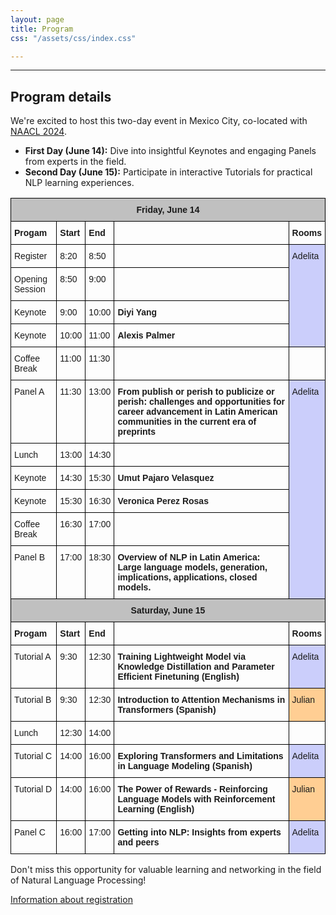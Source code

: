 ```yaml
---
layout: page
title: Program
css: "/assets/css/index.css"

---
```


<!-- <div class="list-filters">
  <a href="/escuelaverano2024/" class="list-filter">Home</a>
  <a href="/escuelaverano2024/speakers/" class="list-filter filter-selected">Speakers</a>
  <a href="/escuelaverano2024/program/" class="list-filter">Program</a>
  <a href="/escuelaverano2024/about/" class="list-filter">About</a>
</div> --> 
<!-- Commented above because it repeats the same function as the website navigation bar -->

---
## Program details

We're excited to host this two-day event in Mexico City, co-located with [NAACL 2024](https://2024.naacl.org/). 

- **First Day (June 14):** Dive into insightful Keynotes and engaging Panels from experts in the field.
- **Second Day (June 15):** Participate in interactive Tutorials for practical NLP learning experiences.

<style type="text/css">
.tg  {border-collapse:collapse;border-spacing:0;}
.tg td{border-color:black;border-style:solid;border-width:1px;font-family:Arial, sans-serif;font-size:14px;
  overflow:hidden;padding:10px 5px;word-break:normal;}
.tg th{border-color:black;border-style:solid;border-width:1px;font-family:Arial, sans-serif;font-size:14px;
  font-weight:normal;overflow:hidden;padding:10px 5px;word-break:normal;}
.tg .tg-1wig{font-weight:bold;text-align:left;vertical-align:top}
.tg .tg-i49k{background-color:#ffce93;text-align:left;vertical-align:top}
.tg .tg-ikmv{background-color:#cbcefb;text-align:left;vertical-align:top}
.tg .tg-6qw1{background-color:#c0c0c0;text-align:center;vertical-align:top}
.tg .tg-0lax{text-align:left;vertical-align:top}
</style>
<table class="tg">
<thead>
  <tr>
    <th class="tg-6qw1" colspan="5"><span style="font-weight:bold">Friday, June 14</span></th>
  </tr>
</thead>
<tbody>
  <tr>
    <td class="tg-0lax"><span style="font-weight:bold">Progam</span></td>
    <td class="tg-0lax"><span style="font-weight:bold">Start</span></td>
    <td class="tg-0lax"><span style="font-weight:bold">End</span></td>
    <td class="tg-0lax"></td>
    <td class="tg-0lax"><span style="font-weight:bold">Rooms</span></td>
  </tr>
  <tr>
    <td class="tg-0lax">Register</td>
    <td class="tg-0lax">8:20</td>
    <td class="tg-0lax">8:50</td>
    <td class="tg-1wig"></td>
    <td class="tg-ikmv" rowspan="4">Adelita</td>
  </tr>
  <tr>
    <td class="tg-0lax"><span style="color:#1F1F1F">Opening Session</span></td>
    <td class="tg-0lax">8:50</td>
    <td class="tg-0lax">9:00</td>
    <td class="tg-1wig"></td>
  </tr>
  <tr>
    <td class="tg-0lax">Keynote</td>
    <td class="tg-0lax">9:00</td>
    <td class="tg-0lax">10:00</td>
    <td class="tg-1wig"><span style="color:#1F1F1F">Diyi Yang</span></td>
  </tr>
  <tr>
    <td class="tg-0lax">Keynote</td>
    <td class="tg-0lax">10:00</td>
    <td class="tg-0lax">11:00</td>
    <td class="tg-1wig">Alexis Palmer</td>
  </tr>
  <tr>
    <td class="tg-0lax">Coffee Break</td>
    <td class="tg-0lax">11:00</td>
    <td class="tg-0lax">11:30</td>
    <td class="tg-1wig"></td>
    <td class="tg-0lax"></td>
  </tr>
  <tr>
    <td class="tg-0lax">Panel A</td>
    <td class="tg-0lax">11:30</td>
    <td class="tg-0lax">13:00</td>
    <td class="tg-1wig">From publish or perish to publicize or perish: challenges and opportunities for career advancement in Latin American communities in the current era of preprints</td>
    <td class="tg-ikmv" rowspan="6"><span style="font-weight:400;font-style:normal">Adelita</span></td>
  </tr>
  <tr>
    <td class="tg-0lax">Lunch</td>
    <td class="tg-0lax">13:00</td>
    <td class="tg-0lax">14:30</td>
    <td class="tg-1wig"></td>
  </tr>
  <tr>
    <td class="tg-0lax">Keynote</td>
    <td class="tg-0lax">14:30</td>
    <td class="tg-0lax">15:30</td>
    <td class="tg-1wig"><span style="color:#1F1F1F">Umut Pajaro Velasquez</span></td>
  </tr>
  <tr>
    <td class="tg-0lax">Keynote</td>
    <td class="tg-0lax">15:30</td>
    <td class="tg-0lax">16:30</td>
    <td class="tg-1wig"><span style="color:#1F1F1F">Veronica Perez Rosas</span></td>
  </tr>
  <tr>
    <td class="tg-0lax">Coffee Break</td>
    <td class="tg-0lax">16:30</td>
    <td class="tg-0lax">17:00</td>
    <td class="tg-1wig"></td>
  </tr>
  <tr>
    <td class="tg-0lax">Panel B</td>
    <td class="tg-0lax">17:00</td>
    <td class="tg-0lax">18:30</td>
    <td class="tg-1wig">Overview of NLP in Latin America: Large language models, generation, implications, applications, closed models.</td>
  </tr>
  <tr>
    <td class="tg-6qw1" colspan="5"><span style="font-weight:bold">Saturday, June 15</span></td>
  </tr>
  <tr>
    <td class="tg-0lax"><span style="font-weight:bold">Progam</span></td>
    <td class="tg-0lax"><span style="font-weight:bold">Start</span></td>
    <td class="tg-0lax"><span style="font-weight:bold">End</span></td>
    <td class="tg-0lax"></td>
    <td class="tg-0lax"><span style="font-weight:bold">Rooms</span></td>
  </tr>
  <tr>
    <td class="tg-0lax">Tutorial A</td>
    <td class="tg-0lax">9:30</td>
    <td class="tg-0lax">12:30</td>
    <td class="tg-1wig">Training Lightweight Model via Knowledge Distillation and Parameter Efficient Finetuning (English)</td>
    <td class="tg-ikmv">Adelita</td>
  </tr>
  <tr>
    <td class="tg-0lax">Tutorial B</td>
    <td class="tg-0lax">9:30</td>
    <td class="tg-0lax">12:30</td>
    <td class="tg-1wig">Introduction to Attention Mechanisms in Transformers (Spanish)</td>
    <td class="tg-i49k">Julian</td>
  </tr>
  <tr>
    <td class="tg-0lax">Lunch</td>
    <td class="tg-0lax">12:30</td>
    <td class="tg-0lax">14:00</td>
    <td class="tg-1wig"></td>
    <td class="tg-0lax"></td>
  </tr>
  <tr>
    <td class="tg-0lax">Tutorial C</td>
    <td class="tg-0lax">14:00</td>
    <td class="tg-0lax">16:00</td>
    <td class="tg-1wig">Exploring Transformers and Limitations in Language Modeling (Spanish)</td>
    <td class="tg-ikmv">Adelita</td>
  </tr>
  <tr>
    <td class="tg-0lax">Tutorial D</td>
    <td class="tg-0lax">14:00</td>
    <td class="tg-0lax">16:00</td>
    <td class="tg-1wig">The Power of Rewards - Reinforcing Language Models with Reinforcement Learning (English)</td>
    <td class="tg-i49k">Julian</td>
  </tr>
  <tr>
    <td class="tg-0lax">Panel C</td>
    <td class="tg-0lax">16:00</td>
    <td class="tg-0lax">17:00</td>
    <td class="tg-1wig">Getting into NLP: Insights from experts and peers </td>
    <td class="tg-ikmv">Adelita</td>
  </tr>
</tbody>
</table>

Don't miss this opportunity for valuable learning and networking in the field of Natural Language Processing!

[Information about registration](/escuelaverano2024/registration/)